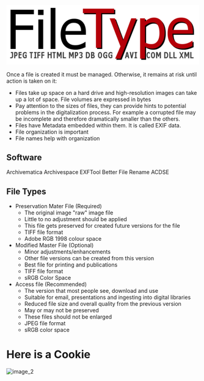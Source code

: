 ![image_1](assets/Reader641_1.png)


Once a file is created it must be managed. Otherwise, it remains at risk until action is taken on it:
- Files take up space on a hard drive and high-resolution images can take up a lot of space. File volumes are expressed in bytes
- Pay attention to the sizes of files, they can provide hints to potential problems in the digitalization process. For example a corrupted file may be incomplete and therefore dramatically smaller than the others.
- Files have Metadata embedded within them. It is called EXIF data.
- File organization is important
- File names help with organization

## Software
Archivematica
Archivespace
EXFTool
Better File Rename
ACDSE

## File Types
- Preservation Mater File (Required)
	- The original image "raw" image file
	- Little to no adjustment should be applied
	- This file gets preserved for created future versions for the file
	- TIFF file format
	- Adobe RGB 1998 colour space
- Modified Master File (Optional)
	- Minor adjustments/enhancements
	- Other file versions can be created from this version
	- Best file for printing and publications
	- TIFF file format
	- sRGB Color Space
- Access file (Recommended)
	- The version that most people see, download and use
	- Suitable for email, presentations and ingesting into digital libraries
	- Reduced file size and overall quality from the previous version
	- May or may not be preserved
	- These files should not be enlarged
	- JPEG file format
	- sRGB color space

# Here is a Cookie
![image_2](assets/Reader641_2.jpg)
